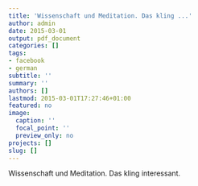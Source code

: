 ```yaml
---
title: 'Wissenschaft und Meditation. Das kling ...'
author: admin
date: 2015-03-01
output: pdf_document
categories: []
tags:
- facebook
- german
subtitle: ''
summary: ''
authors: []
lastmod: 2015-03-01T17:27:46+01:00
featured: no
image:
  caption: ''
  focal_point: ''
  preview_only: no
projects: []
slug: []
---
```

Wissenschaft und Meditation. Das kling interessant.

